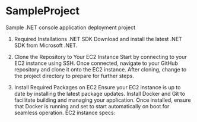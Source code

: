 # SampleProject
Sample .NET console application deployment project

1) Required Installations
.NET SDK
Download and install the latest .NET SDK from Microsoft .NET.

2)  Clone the Repository to Your EC2 Instance
Start by connecting to your EC2 instance using SSH. Once connected, navigate to your GitHub repository and clone it onto the EC2 instance. After cloning, change to the project directory to prepare for further steps.

3) Install Required Packages on EC2
Ensure your EC2 instance is up to date by installing the latest package updates. Install Docker and Git to facilitate building and managing your application. Once installed, ensure that Docker is running and set to start automatically on boot for seamless operation.
EC2 instance specs:


